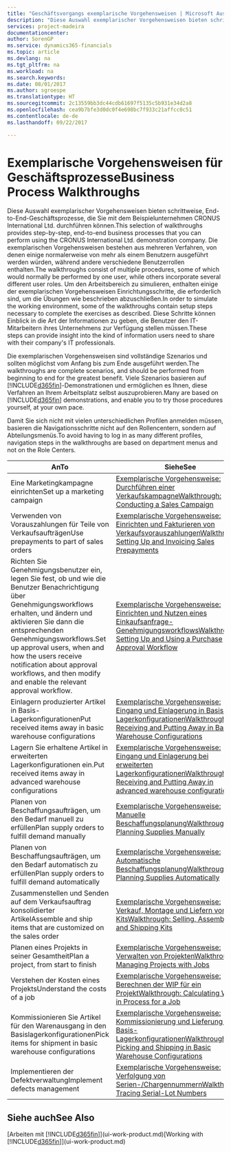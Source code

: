 ```yaml
---
title: "Geschäftsvorgangs exemplarische Vorgehensweisen | Microsoft Ausgleich."
description: "Diese Auswahl exemplarischer Vorgehensweisen bieten schrittweise, End-to-End-Geschäftsprozesse, die Sie mit dem Beispielunternehmen CRONUS International Ltd. durchführen können. Die exemplarischen Vorgehensweisen bestehen aus mehreren Verfahren, von denen einige normalerweise von mehr als einem Benutzern ausgeführt werden würden, während andere verschiedene Benutzerrollen enthalten. Um den Arbeitsbereich zu simulieren, enthalten einige der exemplarischen Vorgehensweisen Einrichtungsschritte, die erforderlich sind, um die Übungen wie beschrieben abzuschließen. Diese Schritte können Einblick in die Art der Informationen zu geben, die Benutzer den IT-Mitarbeitern ihres Unternehmens zur Verfügung stellen müssen."
services: project-madeira
documentationcenter: 
author: SorenGP
ms.service: dynamics365-financials
ms.topic: article
ms.devlang: na
ms.tgt_pltfrm: na
ms.workload: na
ms.search.keywords: 
ms.date: 08/01/2017
ms.author: sgroespe
ms.translationtype: HT
ms.sourcegitcommit: 2c13559bb3dc44cdb61697f5135c5b931e34d2a8
ms.openlocfilehash: cea9b7bfe3d0dc0f4e698bc7f933c21affcc0c51
ms.contentlocale: de-de
ms.lasthandoff: 09/22/2017

---
```

# <a name="business-process-walkthroughs"></a><span data-ttu-id="9d06f-106">Exemplarische Vorgehensweisen für Geschäftsprozesse</span><span class="sxs-lookup"><span data-stu-id="9d06f-106">Business Process Walkthroughs</span></span>
<span data-ttu-id="9d06f-107">Diese Auswahl exemplarischer Vorgehensweisen bieten schrittweise, End-to-End-Geschäftsprozesse, die Sie mit dem Beispielunternehmen CRONUS International Ltd. durchführen können.</span><span class="sxs-lookup"><span data-stu-id="9d06f-107">This selection of walkthroughs provides step-by-step, end-to-end business processes that you can perform using the CRONUS International Ltd. demonstration company.</span></span> <span data-ttu-id="9d06f-108">Die exemplarischen Vorgehensweisen bestehen aus mehreren Verfahren, von denen einige normalerweise von mehr als einem Benutzern ausgeführt werden würden, während andere verschiedene Benutzerrollen enthalten.</span><span class="sxs-lookup"><span data-stu-id="9d06f-108">The walkthroughs consist of multiple procedures, some of which would normally be performed by one user, while others incorporate several different user roles.</span></span> <span data-ttu-id="9d06f-109">Um den Arbeitsbereich zu simulieren, enthalten einige der exemplarischen Vorgehensweisen Einrichtungsschritte, die erforderlich sind, um die Übungen wie beschrieben abzuschließen.</span><span class="sxs-lookup"><span data-stu-id="9d06f-109">In order to simulate the working environment, some of the walkthroughs contain setup steps necessary to complete the exercises as described.</span></span> <span data-ttu-id="9d06f-110">Diese Schritte können Einblick in die Art der Informationen zu geben, die Benutzer den IT-Mitarbeitern ihres Unternehmens zur Verfügung stellen müssen.</span><span class="sxs-lookup"><span data-stu-id="9d06f-110">These steps can provide insight into the kind of information users need to share with their company's IT professionals.</span></span>  

 <span data-ttu-id="9d06f-111">Die exemplarischen Vorgehensweisen sind vollständige Szenarios und sollten möglichst vom Anfang bis zum Ende ausgeführt werden.</span><span class="sxs-lookup"><span data-stu-id="9d06f-111">The walkthroughs are complete scenarios, and should be performed from beginning to end for the greatest benefit.</span></span> <span data-ttu-id="9d06f-112">Viele Szenarios basieren auf [!INCLUDE[d365fin](includes/d365fin_md.md)]-Demonstrationen und ermöglichen es Ihnen, diese Verfahren an Ihrem Arbeitsplatz selbst auszuprobieren.</span><span class="sxs-lookup"><span data-stu-id="9d06f-112">Many are based on [!INCLUDE[d365fin](includes/d365fin_md.md)] demonstrations, and enable you to try those procedures yourself, at your own pace.</span></span>  

 <span data-ttu-id="9d06f-113">Damit Sie sich nicht mit vielen unterschiedlichen Profilen anmelden müssen, basieren die Navigationsschritte nicht auf den Rollencentern, sondern auf Abteilungsmenüs.</span><span class="sxs-lookup"><span data-stu-id="9d06f-113">To avoid having to log in as many different profiles, navigation steps in the walkthroughs are based on department menus and not on the Role Centers.</span></span>  

|<span data-ttu-id="9d06f-114">An</span><span class="sxs-lookup"><span data-stu-id="9d06f-114">To</span></span>|<span data-ttu-id="9d06f-115">Siehe</span><span class="sxs-lookup"><span data-stu-id="9d06f-115">See</span></span>|  
|--------|---------|  
|<span data-ttu-id="9d06f-116">Eine Marketingkampagne einrichten</span><span class="sxs-lookup"><span data-stu-id="9d06f-116">Set up a marketing campaign</span></span>|[<span data-ttu-id="9d06f-117">Exemplarische Vorgehensweise: Durchführen einer Verkaufskampagne</span><span class="sxs-lookup"><span data-stu-id="9d06f-117">Walkthrough: Conducting a Sales Campaign</span></span>](walkthrough-conducting-a-sales-campaign.md)|  
|<span data-ttu-id="9d06f-118">Verwenden von Vorauszahlungen für Teile von Verkaufsaufträgen</span><span class="sxs-lookup"><span data-stu-id="9d06f-118">Use prepayments to part of sales orders</span></span>|[<span data-ttu-id="9d06f-119">Exemplarische Vorgehensweise: Einrichten und Fakturieren von Verkaufsvorauszahlungen</span><span class="sxs-lookup"><span data-stu-id="9d06f-119">Walkthrough: Setting Up and Invoicing Sales Prepayments</span></span>](walkthrough-setting-up-and-invoicing-sales-prepayments.md)|  
|<span data-ttu-id="9d06f-120">Richten Sie Genehmigungsbenutzer ein, legen Sie fest, ob und wie die Benutzer Benachrichtigung über Genehmigungsworkflows erhalten, und ändern und aktivieren Sie dann die entsprechenden Genehmigungsworkflows.</span><span class="sxs-lookup"><span data-stu-id="9d06f-120">Set up approval users, when and how the users receive notification about approval workflows, and then modify and enable the relevant approval workflow.</span></span>|[<span data-ttu-id="9d06f-121">Exemplarische Vorgehensweise: Einrichten und Nutzen eines Einkaufsanfrage-Genehmigungsworkflows</span><span class="sxs-lookup"><span data-stu-id="9d06f-121">Walkthrough: Setting Up and Using a Purchase Approval Workflow</span></span>](walkthrough-setting-up-and-using-a-purchase-approval-workflow.md)|  
|<span data-ttu-id="9d06f-122">Einlagern produzierter Artikel in Basis-Lagerkonfigurationen</span><span class="sxs-lookup"><span data-stu-id="9d06f-122">Put received items away in basic warehouse configurations</span></span>|[<span data-ttu-id="9d06f-123">Exemplarische Vorgehensweise: Eingang und Einlagerung in Basis-Lagerkonfigurationen</span><span class="sxs-lookup"><span data-stu-id="9d06f-123">Walkthrough: Receiving and Putting Away in Basic Warehouse Configurations</span></span>](walkthrough-receiving-and-putting-away-in-basic-warehousing.md)|  
|<span data-ttu-id="9d06f-124">Lagern Sie erhaltene Artikel in erweiterten Lagerkonfigurationen ein.</span><span class="sxs-lookup"><span data-stu-id="9d06f-124">Put received items away in advanced warehouse configurations</span></span>|[<span data-ttu-id="9d06f-125">Exemplarische Vorgehensweise: Eingang und Einlagerung bei erweiterten Lagerkonfigurationen</span><span class="sxs-lookup"><span data-stu-id="9d06f-125">Walkthrough: Receiving and Putting Away in advanced warehouse configurations</span></span>](walkthrough-receiving-and-putting-away-in-advanced-warehousing.md)|  
|<span data-ttu-id="9d06f-126">Planen von Beschaffungsaufträgen, um den Bedarf manuell zu erfüllen</span><span class="sxs-lookup"><span data-stu-id="9d06f-126">Plan supply orders to fulfill demand manually</span></span>|[<span data-ttu-id="9d06f-127">Exemplarische Vorgehensweise: Manuelle Beschaffungsplanung</span><span class="sxs-lookup"><span data-stu-id="9d06f-127">Walkthrough: Planning Supplies Manually</span></span>](walkthrough-planning-supplies-manually.md)|  
|<span data-ttu-id="9d06f-128">Planen von Beschaffungsaufträgen, um den Bedarf automatisch zu erfüllen</span><span class="sxs-lookup"><span data-stu-id="9d06f-128">Plan supply orders to fulfill demand automatically</span></span>|[<span data-ttu-id="9d06f-129">Exemplarische Vorgehensweise: Automatische Beschaffungsplanung</span><span class="sxs-lookup"><span data-stu-id="9d06f-129">Walkthrough: Planning Supplies Automatically</span></span>](walkthrough-planning-supplies-automatically.md)|  
|<span data-ttu-id="9d06f-130">Zusammenstellen und Senden auf dem Verkaufsauftrag konsolidierter Artikel</span><span class="sxs-lookup"><span data-stu-id="9d06f-130">Assemble and ship items that are customized on the sales order</span></span>|[<span data-ttu-id="9d06f-131">Exemplarische Vorgehensweise: Verkauf, Montage und Liefern von Kits</span><span class="sxs-lookup"><span data-stu-id="9d06f-131">Walkthrough: Selling, Assembling, and Shipping Kits</span></span>](walkthrough-selling-assembling-and-shipping-kits.md)|  
|<span data-ttu-id="9d06f-132">Planen eines Projekts in seiner Gesamtheit</span><span class="sxs-lookup"><span data-stu-id="9d06f-132">Plan a project, from start to finish</span></span>|[<span data-ttu-id="9d06f-133">Exemplarische Vorgehensweise: Verwalten von Projekten</span><span class="sxs-lookup"><span data-stu-id="9d06f-133">Walkthrough: Managing Projects with Jobs</span></span>](walkthrough-managing-projects-with-jobs.md)|  
|<span data-ttu-id="9d06f-134">Verstehen der Kosten eines Projekts</span><span class="sxs-lookup"><span data-stu-id="9d06f-134">Understand the costs of a job</span></span>|[<span data-ttu-id="9d06f-135">Exemplarische Vorgehensweise: Berechnen der WIP für ein Projekt</span><span class="sxs-lookup"><span data-stu-id="9d06f-135">Walkthrough: Calculating Work in Process for a Job</span></span>](walkthrough-calculating-work-in-process-for-a-job.md)|  
|<span data-ttu-id="9d06f-136">Kommissionieren Sie Artikel für den Warenausgang in den Basislagerkonfigurationen</span><span class="sxs-lookup"><span data-stu-id="9d06f-136">Pick items for shipment in basic warehouse configurations</span></span>|[<span data-ttu-id="9d06f-137">Exemplarische Vorgehensweise: Kommissionierung und Lieferung in Basis-Lagerkonfigurationen</span><span class="sxs-lookup"><span data-stu-id="9d06f-137">Walkthrough: Picking and Shipping in Basic Warehouse Configurations</span></span>](walkthrough-picking-and-shipping-in-basic-warehousing.md)|  
|<span data-ttu-id="9d06f-138">Implementieren der Defektverwaltung</span><span class="sxs-lookup"><span data-stu-id="9d06f-138">Implement defects management</span></span>|[<span data-ttu-id="9d06f-139">Exemplarische Vorgehensweise: Verfolgung von Serien-/Chargennummern</span><span class="sxs-lookup"><span data-stu-id="9d06f-139">Walkthrough: Tracing Serial-Lot Numbers</span></span>](walkthrough-tracing-serial-lot-numbers.md)|  

## <a name="see-also"></a><span data-ttu-id="9d06f-140">Siehe auch</span><span class="sxs-lookup"><span data-stu-id="9d06f-140">See Also</span></span>
<span data-ttu-id="9d06f-141">[Arbeiten mit [!INCLUDE[d365fin](includes/d365fin_md.md)]](ui-work-product.md)</span><span class="sxs-lookup"><span data-stu-id="9d06f-141">[Working with [!INCLUDE[d365fin](includes/d365fin_md.md)]](ui-work-product.md)</span></span>  

